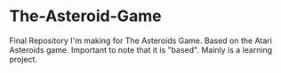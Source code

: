 # The-Asteroid-Game
 Final Repository I'm making for The Asteroids Game. Based on the Atari Asteroids game. Important to note that it is "based". Mainly is a learning project.
